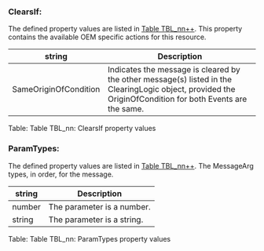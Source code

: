 ### ClearsIf:

The defined property values are listed in [Table TBL_nn++](#table_TBL_nn "ClearsIf property values").
This property contains the available OEM specific actions for this resource.

| string | Description |
| --- | --- |
| SameOriginOfCondition | Indicates the message is cleared by the other message(s) listed in the ClearingLogic object, provided the OriginOfCondition for both Events are the same. |
Table: Table TBL_nn: <a name=table_TBL_nn>ClearsIf property values</a>
### ParamTypes:

The defined property values are listed in [Table TBL_nn++](#table_TBL_nn "ParamTypes property values").
The MessageArg types, in order, for the message.

| string | Description |
| --- | --- |
| number | The parameter is a number. |
| string | The parameter is a string. |
Table: Table TBL_nn: <a name=table_TBL_nn>ParamTypes property values</a>